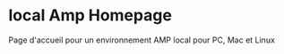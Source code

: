 local Amp Homepage
==================

Page d'accueil pour un environnement AMP local pour PC, Mac et Linux
